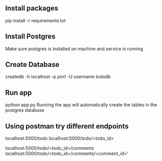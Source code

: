 ## Install packages
pip install -r requirements.txt
## Install Postgres
Make sure postgres is installed on machine and service is running
## Create Database
createdb -h localhost -p port -U username tododb
## Run app
python app.py
Running the app will automatically create the tables in the postgres database

## Using postman try different endpoints
localhost:5000/todo
localhost:5000/todo/<todo_id>


localhost:5000/todo/<todo_id>/comments
localhost:5000/todo/<todo_id>/comments/<comment_id>'
